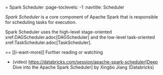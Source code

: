 = Spark Scheduler
:page-toclevels: -1
:navtitle: Scheduler

*Spark Scheduler* is a core component of Apache Spark that is responsible for scheduling tasks for execution.

Spark Scheduler uses the high-level stage-oriented xref:DAGScheduler.adoc[DAGScheduler] and the low-level task-oriented xref:TaskScheduler.adoc[TaskScheduler].

== [[i-want-more]] Further reading or watching

* (video) https://databricks.com/session/apache-spark-scheduler[Deep Dive into the Apache Spark Scheduler] by Xingbo Jiang (Databricks)
